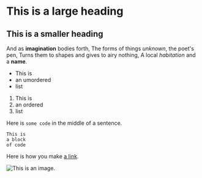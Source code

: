 # This is a large heading

## This is a smaller heading


And as **imagination** bodies forth,
The forms of things *unknown*, the poet's pen,
Turns them to shapes and gives to airy nothing,
A local *habitation* and a **name**.

- This is
- an umordered
- list



1. This is
2. an ordered
3. list




Here is `some code` in the middle of a sentence.


```
This is 
a block
of code
```

Here is how you make [a link](https://www.wikipedia.org).

![This is an image.](https://github.com/yihui/xaringan/releases/download/v0.0.2/karl-moustache.jpg)

